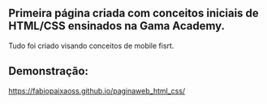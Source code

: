 ## Primeira página criada com conceitos iniciais de HTML/CSS ensinados na Gama Academy.

<p>Tudo foi criado visando conceitos de mobile fisrt.</p>
  
  ## Demonstração: 
  https://fabiopaixaoss.github.io/paginaweb_html_css/
